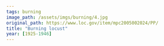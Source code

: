 ```yaml
---
tags: burning
image_path: /assets/imgs/burning/4.jpg
original_path: https://www.loc.gov/item/mpc2005002024/PP/
title: "Burning locust"
year: [1925-1946]
---
```



